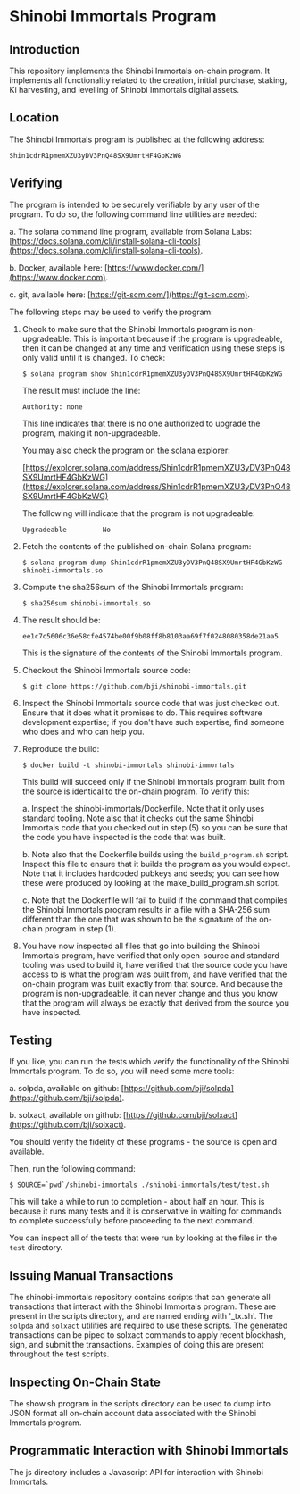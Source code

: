 
# Shinobi Immortals Program

## Introduction

This repository implements the Shinobi Immortals on-chain program.  It implements all
functionality related to the creation, initial purchase, staking, Ki harvesting, and
levelling of Shinobi Immortals digital assets.


## Location

The Shinobi Immortals program is published at the following address:

`Shin1cdrR1pmemXZU3yDV3PnQ48SX9UmrtHF4GbKzWG`


## Verifying

The program is intended to be securely verifiable by any user of the program.  To do
so, the following command line utilities are needed:

a. The solana command line program, available from Solana Labs: [https://docs.solana.com/cli/install-solana-cli-tools](https://docs.solana.com/cli/install-solana-cli-tools).

b. Docker, available here: [https://www.docker.com/](https://www.docker.com).

c. git, available here: [https://git-scm.com/](https://git-scm.com).

The following steps may be used to verify the program:

1. Check to make sure that the Shinobi Immortals program is non-upgradeable.  This is
   important because if the program is upgradeable, then it can be changed at any time
   and verification using these steps is only valid until it is changed.  To check:

   ```$ solana program show Shin1cdrR1pmemXZU3yDV3PnQ48SX9UmrtHF4GbKzWG```

   The result must include the line:

    ```Authority: none```

    This line indicates that there is no one authorized to upgrade the program, making it
    non-upgradeable.

    You may also check the program on the solana explorer:

    [https://explorer.solana.com/address/Shin1cdrR1pmemXZU3yDV3PnQ48SX9UmrtHF4GbKzWG](https://explorer.solana.com/address/Shin1cdrR1pmemXZU3yDV3PnQ48SX9UmrtHF4GbKzWG)

    The following will indicate that the program is not upgradeable:

    ```Upgradeable         No```
   
2. Fetch the contents of the published on-chain Solana program:

   ```$ solana program dump Shin1cdrR1pmemXZU3yDV3PnQ48SX9UmrtHF4GbKzWG shinobi-immortals.so```

3. Compute the sha256sum of the Shinobi Immortals program:

   ```$ sha256sum shinobi-immortals.so```

4. The result should be:

   `ee1c7c5606c36e58cfe4574be00f9b08ff8b8103aa69f7f0248080358de21aa5`

   This is the signature of the contents of the Shinobi Immortals program.

5. Checkout the Shinobi Immortals source code:

   ```$ git clone https://github.com/bji/shinobi-immortals.git```

6. Inspect the Shinobi Immortals source code that was just checked out.  Ensure that it does
   what it promises to do.  This requires software development expertise; if you don't have
   such expertise, find someone who does and who can help you.

7. Reproduce the build:

   ```$ docker build -t shinobi-immortals shinobi-immortals```

   This build will succeed only if the Shinobi Immortals program built from the source is
   identical to the on-chain program.  To verify this:

   a. Inspect the shinobi-immortals/Dockerfile.  Note that it only uses standard tooling.  Note
      also that it checks out the same Shinobi Immortals code that you checked out in step (5)
      so you can be sure that the code you have inspected is the code that was built.

   b. Note also that the Dockerfile builds using the `build_program.sh` script.  Inspect this
      file to ensure that it builds the program as you would expect.  Note that it includes
      hardcoded pubkeys and seeds; you can see how these were produced by looking at the
      make_build_program.sh script.

   c. Note that the Dockerfile will fail to build if the command that compiles the Shinobi
      Immortals program results in a file with a SHA-256 sum different than the one that was
      shown to be the signature of the on-chain program in step (1).

8. You have now inspected all files that go into building the Shinobi Immortals program, have
   verified that only open-source and standard tooling was used to build it, have verified that
   the source code you have access to is what the program was built from, and have verified
   that the on-chain program was built exactly from that source.  And because the program
   is non-upgradeable, it can never change and thus you know that the program will always be
   exactly that derived from the source you have inspected.


## Testing

If you like, you can run the tests which verify the functionality of the Shinobi Immortals program.
To do so, you will need some more tools:

a. solpda, available on github: [https://github.com/bji/solpda](https://github.com/bji/solpda).

b. solxact, available on github: [https://github.com/bji/solxact](https://github.com/bji/solxact).

You should verify the fidelity of these programs - the source is open and available.

Then, run the following command:

```$ SOURCE=`pwd`/shinobi-immortals ./shinobi-immortals/test/test.sh```

This will take a while to run to completion - about half an hour.  This is because it runs many
tests and it is conservative in waiting for commands to complete successfully before proceeding
to the next command.

You can inspect all of the tests that were run by looking at the files in the `test` directory.


## Issuing Manual Transactions


The shinobi-immortals repository contains scripts that can generate all transactions that
interact with the Shinobi Immortals program.  These are present in the scripts directory,
and are named ending with '_tx.sh'.  The `solpda` and `solxact` utilities are required to
use these scripts.  The generated transactions can be piped to solxact commands to apply
recent blockhash, sign, and submit the transactions.  Examples of doing this are present
throughout the test scripts.


## Inspecting On-Chain State


The show.sh program in the scripts directory can be used to dump into JSON format all
on-chain account data associated with the Shinobi Immortals program.


## Programmatic Interaction with Shinobi Immortals

The js directory includes a Javascript API for interaction with Shinobi Immortals.
